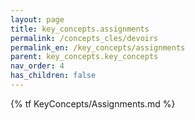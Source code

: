 ```yaml
---
layout: page
title: key_concepts.assignments
permalink: /concepts_cles/devoirs
permalink_en: /key_concepts/assignments
parent: key_concepts.key_concepts
nav_order: 4
has_children: false
---
```


{% tf KeyConcepts/Assignments.md %}